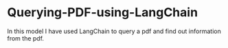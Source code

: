 # Querying-PDF-using-LangChain
In this model I have used LangChain to query a pdf and find out information from the pdf.
